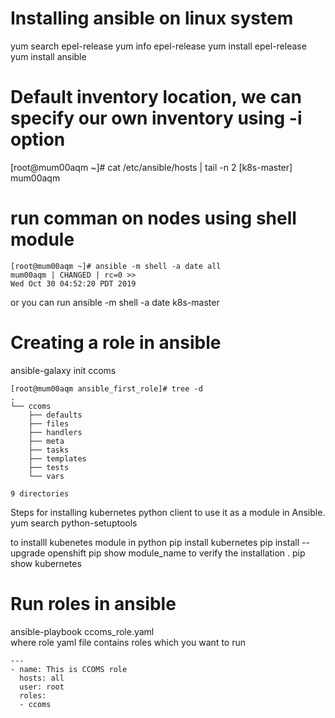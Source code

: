 # Installing ansible on linux system
yum search epel-release
yum info epel-release
yum install epel-release
yum install ansible


# Default inventory location, we can specify our own inventory using -i option
[root@mum00aqm ~]# cat /etc/ansible/hosts | tail -n 2
[k8s-master]
mum00aqm

# run comman on nodes using shell module
```
[root@mum00aqm ~]# ansible -m shell -a date all
mum00aqm | CHANGED | rc=0 >>
Wed Oct 30 04:52:20 PDT 2019
```
or you can run ansible -m shell -a date k8s-master


# Creating a role in ansible

ansible-galaxy init ccoms
```
[root@mum00aqm ansible_first_role]# tree -d
.
└── ccoms
    ├── defaults
    ├── files
    ├── handlers
    ├── meta
    ├── tasks
    ├── templates
    ├── tests
    └── vars

9 directories
```

Steps for installing kubernetes python client to use it as a module in Ansible.
yum search python-setuptools

to installl kubenetes module in python 
pip install kubernetes
pip install --upgrade openshift
pip show module_name to verify the installation . pip show kubernetes


# Run roles in ansible
ansible-playbook ccoms_role.yaml </br>
where role yaml file contains roles which you want to run
```
---
- name: This is CCOMS role
  hosts: all
  user: root
  roles:
  - ccoms

```
